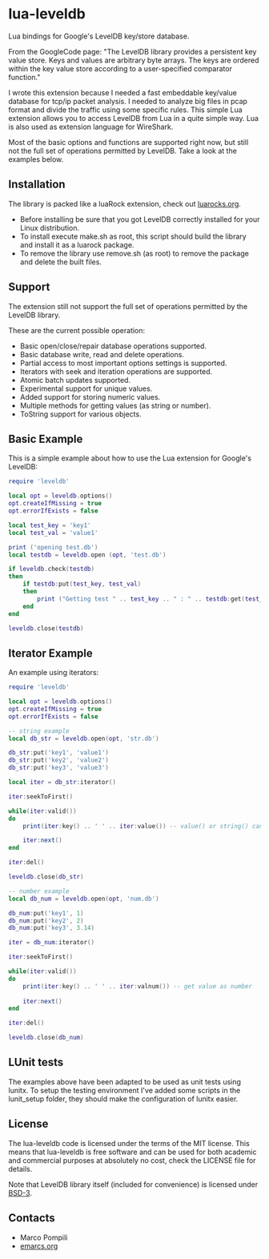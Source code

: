 lua-leveldb
===========
Lua bindings for Google's LevelDB key/store database.

From the GoogleCode page:
"The LevelDB library provides a persistent key value store. Keys and values are arbitrary byte arrays.
The keys are ordered within the key value store according to a user-specified comparator function."

I wrote this extension because I needed a fast embeddable key/value database for tcp/ip packet analysis. I needed to analyze big files in pcap format and divide the traffic using some specific rules. This simple Lua extension allows you to access LevelDB from Lua in a quite simple way. Lua is also used as extension language for WireShark.

Most of the basic options and functions are supported right now, but still not the full set of operations permitted by LevelDB. Take a look at the examples below.

Installation
------------
The library is packed like a luaRock extension, check out [luarocks.org](http://luarocks.org/).
  * Before installing be sure that you got LevelDB correctly installed for your Linux distribution.
  * To install execute make.sh as root, this script should build the library and install it as a luarock package.
  * To remove the library use remove.sh (as root) to remove the package and delete the built files.

Support
-------
The extension still not support the full set of operations permitted by the LevelDB library.

These are the current possible operation:
  * Basic open/close/repair database operations supported.  
  * Basic database write, read and delete operations.
  * Partial access to most important options settings is supported.
  * Iterators with seek and iteration operations are supported.
  * Atomic batch updates supported.
  * Experimental support for unique values.
  * Added support for storing numeric values.
  * Multiple methods for getting values (as string or number).
  * ToString support for various objects.

Basic Example
-------------
This is a simple example about how to use the Lua extension for Google's LevelDB:

```lua
require 'leveldb'

local opt = leveldb.options()
opt.createIfMissing = true
opt.errorIfExists = false

local test_key = 'key1'
local test_val = 'value1'

print ('opening test.db')
local testdb = leveldb.open (opt, 'test.db')

if leveldb.check(testdb)
then
	if testdb:put(test_key, test_val)
	then
		print ("Getting test " .. test_key .. " : " .. testdb:get(test_key))
	end
end

leveldb.close(testdb)
```

Iterator Example
----------------
An example using iterators:

```lua
require 'leveldb'

local opt = leveldb.options()
opt.createIfMissing = true
opt.errorIfExists = false

-- string example
local db_str = leveldb.open(opt, 'str.db')

db_str:put('key1', 'value1')
db_str:put('key2', 'value2')
db_str:put('key3', 'value3')

local iter = db_str:iterator()

iter:seekToFirst()

while(iter:valid())
do
    print(iter:key() .. ' ' .. iter:value()) -- value() or string() can be used

    iter:next()
end

iter:del()

leveldb.close(db_str)

-- number example
local db_num = leveldb.open(opt, 'num.db')

db_num:put('key1', 1)
db_num:put('key2', 2)
db_num:put('key3', 3.14)

iter = db_num:iterator()

iter:seekToFirst()

while(iter:valid())
do
	print(iter:key() .. ' ' .. iter:valnum()) -- get value as number
	
	iter:next()
end

iter:del()

leveldb.close(db_num)
```

LUnit tests
-----------
The examples above have been adapted to be used as unit tests using lunitx.
To setup the testing environment I've added some scripts in the lunit_setup folder, they should make the configuration of lunitx easier.

License
-------
The lua-leveldb code is licensed under the terms of the MIT license. 
This means that lua-leveldb is free software and can be used for both academic and 
commercial purposes at absolutely no cost, check the LICENSE file for details.

Note that LevelDB library itself (included for convenience) is licensed under [BSD-3](http://opensource.org/licenses/BSD-3-Clause).

Contacts
--------
- Marco Pompili
- [emarcs.org](http://www.emarcs.org)
